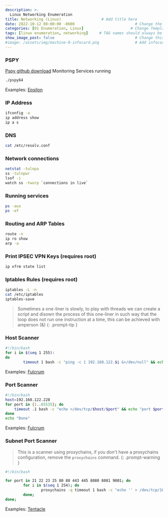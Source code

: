```yaml
---
description: >-
  Linux Networking Enumeration
title: Networking (Linux)                  # Add title here
date: 2022-10-12 08:00:00 -0600                           # Change the date to match completion date
categories: [01 Enumeration, Linux]                     # Change Templates to Writeup
tags: [linux enumeration, networking]     # TAG names should always be lowercase; replace template with writeup, and add relevant tags
show_image_post: false                                    # Change this to true
#image: /assets/img/machine-0-infocard.png                # Add infocard image here for post preview image
---
```

### PSPY
[Pspy github download](https://github.com/DominicBreuker/pspy)
Monitoring Services running
```bash
./pspy64
```
Examples:
[Epsilon](https://shuciran.github.io/posts/Epsilon/#fnref:pspy)
### IP Address
```bash
ifconfig -a
ip address show
ip a s
```

### DNS
```bash
cat /etc/resolv.conf
```

### Network connections
```bash
netstat -tulnpa
ss -tulnpwr
lsof -i
watch ss -twurp `connections in live`
```

### Running services
```bash
ps -aux
ps -ef
```

### Routing and ARP Tables
```bash
route -n
ip ro show
arp -a 
```

### Print IPSEC VPN Keys (requires root)
```bash
ip xfrm state list
```

### Iptables Rules (requires root)
```bash
iptables -L -n
cat /etc/iptables
iptables-save
```
> Sometimes a one-liner is slowly, to play with threads we can create a script and disown the process of this one-liner in such way that the loop does not run one instruction at a time, this can be achieved with amperson (&)
{: .prompt-tip }

### Host Scanner
```bash
#!/bin/bash
for i in $(seq 1 255):
do
        timeout 1 bash -c "ping -c 1 192.168.122.$i &>/dev/null" && echo "[+] IP 192.168.122.$i active" & done; wait
```
Examples:
[Fulcrum](https://shuciran.github.io/posts/Fulcrum/#fnref:hosts-scanner)

### Port Scanner
```bash
#!/bin/bash
host=192.168.122.228
for port in {1..65535}; do
    timeout .1 bash -c "echo >/dev/tcp/$host/$port" && echo "port $port is open" &
done
echo "Done"
```
Examples:
[Fulcrum](https://shuciran.github.io/posts/Fulcrum/#fnref:port-scanner)

### Subnet Port Scanner

> This is a scanner using proxychains, if you don't have a proxychains configuration, remove the `proxychains` command.
{: .prompt-warning }

```bash
#!/bin/bash

for port in 21 22 23 25 80 88 443 445 8080 8081 9001; do
        for i in $(seq 1 254); do
                proxychains -q timeout 1 bash -c "echo '' > /dev/tcp/10.241.251.$i/$port" 2>/dev/null && echo "[+] Port $port - OPEN in Host: 10.241.251.$i" &
        done;
done;
```
Examples:
[Tentacle](https://shuciran.github.io/posts/Tentacle/#fnref:subnet-scanner)
